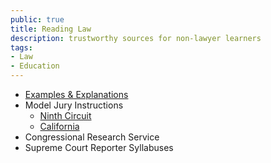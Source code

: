 ```yaml
---
public: true
title: Reading Law
description: trustworthy sources for non-lawyer learners
tags:
- Law
- Education
---
```


- [Examples &amp; Explanations](https://www.aspenpublishing.com/study-aids/examples-explanations)
- Model Jury Instructions
  - [Ninth Circuit](https://www.ce9.uscourts.gov/jury-instructions/node/105)
  - [California](https://www.courts.ca.gov/partners/juryinstructions.htm)
- Congressional Research Service
- Supreme Court Reporter Syllabuses
